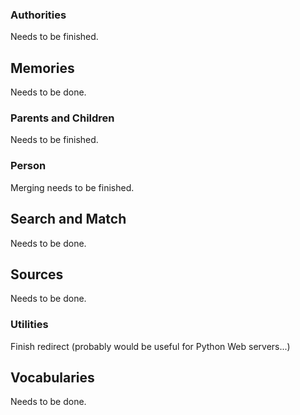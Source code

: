 ### Authorities

Needs to be finished.

## Memories

Needs to be done.

### Parents and Children

Needs to be finished.

### Person

Merging needs to be finished.

## Search and Match

Needs to be done.

## Sources

Needs to be done.

### Utilities

Finish redirect (probably would be useful for Python Web servers...)

## Vocabularies

Needs to be done.
